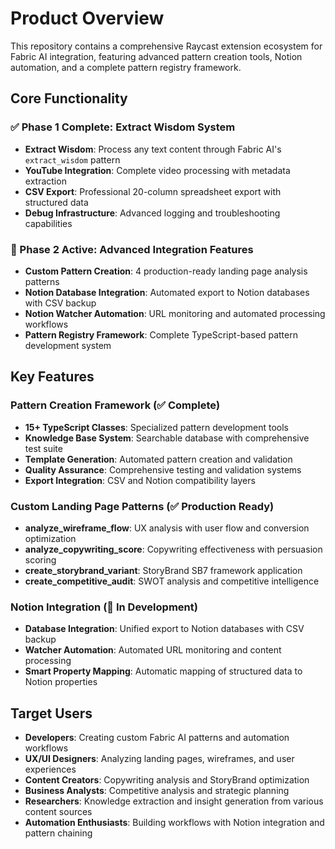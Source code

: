 # Product Overview

This repository contains a comprehensive Raycast extension ecosystem for Fabric AI integration, featuring advanced pattern creation tools, Notion automation, and a complete pattern registry framework.

## Core Functionality

### ✅ Phase 1 Complete: Extract Wisdom System
- **Extract Wisdom**: Process any text content through Fabric AI's `extract_wisdom` pattern
- **YouTube Integration**: Complete video processing with metadata extraction
- **CSV Export**: Professional 20-column spreadsheet export with structured data
- **Debug Infrastructure**: Advanced logging and troubleshooting capabilities

### 🚧 Phase 2 Active: Advanced Integration Features
- **Custom Pattern Creation**: 4 production-ready landing page analysis patterns
- **Notion Database Integration**: Automated export to Notion databases with CSV backup
- **Notion Watcher Automation**: URL monitoring and automated processing workflows
- **Pattern Registry Framework**: Complete TypeScript-based pattern development system

## Key Features

### Pattern Creation Framework (✅ Complete)
- **15+ TypeScript Classes**: Specialized pattern development tools
- **Knowledge Base System**: Searchable database with comprehensive test suite
- **Template Generation**: Automated pattern creation and validation
- **Quality Assurance**: Comprehensive testing and validation systems
- **Export Integration**: CSV and Notion compatibility layers

### Custom Landing Page Patterns (✅ Production Ready)
- **analyze_wireframe_flow**: UX analysis with user flow and conversion optimization
- **analyze_copywriting_score**: Copywriting effectiveness with persuasion scoring
- **create_storybrand_variant**: StoryBrand SB7 framework application
- **create_competitive_audit**: SWOT analysis and competitive intelligence

### Notion Integration (🚧 In Development)
- **Database Integration**: Unified export to Notion databases with CSV backup
- **Watcher Automation**: Automated URL monitoring and content processing
- **Smart Property Mapping**: Automatic mapping of structured data to Notion properties

## Target Users

- **Developers**: Creating custom Fabric AI patterns and automation workflows
- **UX/UI Designers**: Analyzing landing pages, wireframes, and user experiences
- **Content Creators**: Copywriting analysis and StoryBrand optimization
- **Business Analysts**: Competitive analysis and strategic planning
- **Researchers**: Knowledge extraction and insight generation from various content sources
- **Automation Enthusiasts**: Building workflows with Notion integration and pattern chaining